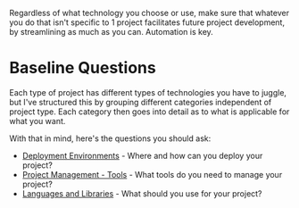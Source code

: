 Regardless of what technology you choose or use, make sure that whatever you do that isn't specific to 1 project facilitates future project development, by streamlining as much as you can. Automation is key.

# Baseline Questions
Each type of project has different types of technologies you have to juggle, but I've structured this by grouping different categories independent of project type. Each category then goes into detail as to what is applicable for what you want.

With that in mind, here's the questions you should ask:
 - [Deployment Environments](Deployment%20Environments.md) - Where and how can you deploy your project?
 - [Project Management - Tools](Project%20Management%20-%20Tools.md) - What tools do you need to manage your project?
 - [Languages and Libraries](Languages%20and%20Libraries.md) - What should you use for your project?
